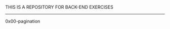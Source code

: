 THIS IS A REPOSITORY FOR BACK-END EXERCISES
_________________________________________________

0x00-pagination
